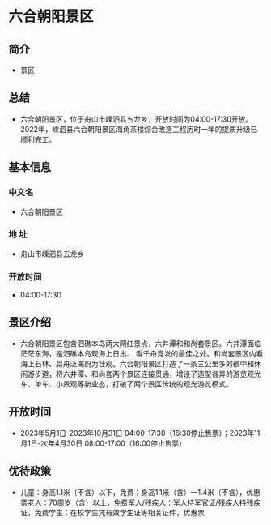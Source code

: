 # 六合朝阳景区
## 简介
- 景区
## 总结
- 六合朝阳景区，位于舟山市嵊泗县五龙乡，开放时间为04:00-17:30开放。 2022年，嵊泗县六合朝阳景区海角茶楼综合改造工程历时一年的提质升级已顺利完工。
## 基本信息
### 中文名
- 六合朝阳景区
### 地    址
- 舟山市嵊泗县五龙乡
### 开放时间
- 04:00-17:30
## 景区介绍
- 六合朝阳景区包含泗礁本岛两大网红景点，六井潭和和尚套景区。六井潭面临茫茫东海，是泗礁本岛观海上日出、 看千舟竞发的最佳之处。和尚套景区内看海上石林、扁舟泛海蔚为壮观。六合朝阳景区打造了一条三公里多的碳中和休闲游步道，将六井潭、和尚套两个景区连接贯通，增设了造型各异的游览观光车、单车、小景观等新业态，打破了两个景区传统的观光游览模式。
## 开放时间
- 2023年5月1日-2023年10月31日 04:00-17:30（16:30停止售票）；2023年11月1日-次年4月30日 08:00-17:00（16:00停止售票）
## 优待政策
- 儿童：身高1.1米（不含）以下，免费；身高1.1米（含）—1.4米（不含），优惠票老人：70周岁（含）以上，免费军人/残疾人：军人持军官证/残疾人持残疾证，免费学生：在校学生凭有效学生证等相关证件，优惠票